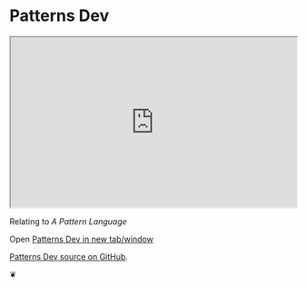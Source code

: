 Patterns Dev
============
<iframe src="http://patterns-dev.github.io/patterns/newpat/newpat0/new-patterns-introduction.htm"	width=100% height=300px></iframe>

Relating to <i>A Pattern Language</i>

Open <a href="http://patterns-dev.github.io/patterns/newpat/newpat0/new-patterns-introduction.htm" target="_blank">Patterns Dev in new tab/window</a>	

<a href="https://github.com/patterns-dev" target="_blank">Patterns Dev source on GitHub</a>.

&#x2766;
